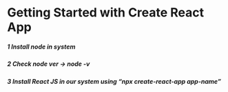 # Getting Started with Create React App

##### 1 Install node in system

##### 2 Check node ver -> node -v

##### 3 Install React JS in our system using “npx create-react-app app-name”
